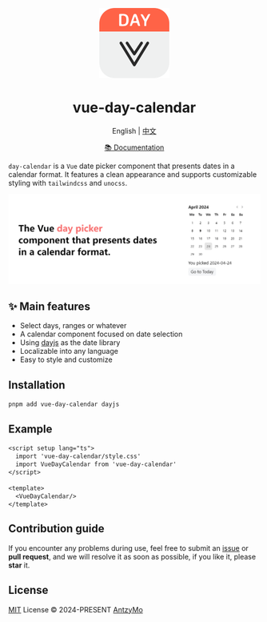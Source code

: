 <p align=center>
<a href="https://github.com/AntzyMo/vue-day-calendar"><img src="./assets/logo.svg" width="140"/></a>
</p>

<h1 align="center">
vue-day-calendar
</h1>

<p align="center">
English | <a href="README-CN.md">中文</a>
</p>

<p align="center">
<a href="https://daycalendar.antzy.me">📚️ Documentation</a>
</p>

`day-calendar` is a `Vue` date picker component that presents dates in a calendar format. It features a clean appearance and supports customizable styling with `tailwindcss` and `unocss`.


![screenshot](./assets/screenshot.png)

## ✨ Main features
-  Select days, ranges or whatever
-  A calendar component focused on date selection
-  Using [dayjs](https://dayjs.gitee.io/en) as the date library
-  Localizable into any language
-  Easy to style and customize


## Installation
```shell
pnpm add vue-day-calendar dayjs
```

## Example
```vue
<script setup lang="ts">
  import 'vue-day-calendar/style.css'
  import VueDayCalendar from 'vue-day-calendar'
</script>

<template>
  <VueDayCalendar/>
</template>
```

## Contribution guide
If you encounter any problems during use, feel free to submit an [issue](https://github.com/AntzyMo/vue-day-calendar/issues) or **pull request**, and we will resolve it as soon as possible, if you like it, please **star** it.


## License
[MIT](./LICENSE) License &copy; 2024-PRESENT [AntzyMo](https://github.com/AntzyMo)



